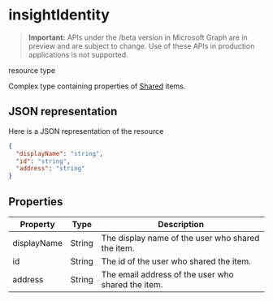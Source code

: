 # insightIdentity

> **Important:** APIs under the /beta version in Microsoft Graph are in preview and are subject to change. Use of these APIs in production applications is not supported.

 resource type

Complex type containing properties of [Shared](insights-shared.md) items. 

## JSON representation
Here is a JSON representation of the resource

```json
{
  "displayName": "string",
  "id": "string",
  "address": "string"
}
```

## Properties

| Property              | Type          | Description  |
| -------------         |-----------    | -------------|
| displayName      	| String	      | The display name of the user who shared the item. |
| id     		  | String        | The id of the user who shared the item.     |
| address      	      | String	    | The email address of the user who shared the item.  |